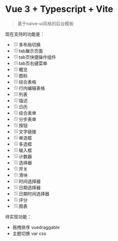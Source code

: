 # Vue 3 + Typescript + Vite

> 基于naive-ui风格的后台模板

现在支持的功能是：  

*  <input type='checkbox' disabled checked>多布局切换</input>
*  <input type='checkbox' disabled checked>tab展示页面</input>
*  <input type='checkbox' disabled checked>tab页快捷操作组件</input>
*  <input type='checkbox' disabled checked>tab页右键菜单</input>
*  <input type='checkbox' disabled checked>概览</input>
*  <input type='checkbox' disabled checked>图标</input>
*  <input type='checkbox' disabled checked>综合表格</input>
*  <input type='checkbox' disabled checked>行内编辑表格</input>
*  <input type='checkbox' disabled checked>列表</input>
*  <input type='checkbox' disabled checked>描述</input>
*  <input type='checkbox' disabled checked>日历</input>
*  <input type='checkbox' disabled checked>综合表单</input>
*  <input type='checkbox' disabled checked>分步表单</input>
*  <input type='checkbox' disabled checked>按钮</input>
*  <input type='checkbox' disabled checked>文字链接</input>
*  <input type='checkbox' disabled checked>单选框</input>
*  <input type='checkbox' disabled checked>多选框</input>
*  <input type='checkbox' disabled checked>输入框</input>
*  <input type='checkbox' disabled checked>计数器</input>
*  <input type='checkbox' disabled checked>选择器</input>
*  <input type='checkbox' disabled checked>开关</input>
*  <input type='checkbox' disabled checked>滑块</input>
*  <input type='checkbox' disabled checked>时间选择器</input>
*  <input type='checkbox' disabled checked>日期选择器</input>
*  <input type='checkbox' disabled checked>日期时间选择器</input>
*  <input type='checkbox' disabled checked>评分</input>
*  <input type='checkbox' disabled checked>图表</input>

待实现功能：  
* 拖拽排序  vuedraggable   
* 主题切换  var css


